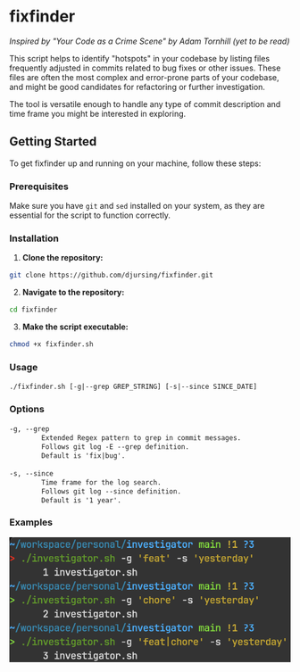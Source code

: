# fixfinder

*Inspired by "Your Code as a Crime Scene" by Adam Tornhill (yet to be read)*

This script helps to identify "hotspots" in your codebase by listing files frequently adjusted in commits related to bug fixes or other issues. These files are often the most complex and error-prone parts of your codebase, and might be good candidates for refactoring or further investigation.

The tool is versatile enough to handle any type of commit description and time frame you might be interested in exploring.

## Getting Started

To get fixfinder up and running on your machine, follow these steps:

### Prerequisites
Make sure you have `git` and `sed` installed on your system, as they are essential for the script to function correctly.

### Installation
1. **Clone the repository:**
```bash
git clone https://github.com/djursing/fixfinder.git
```

2. **Navigate to the repository:**
```bash
cd fixfinder
```

3. **Make the script executable:**
```bash
chmod +x fixfinder.sh
```

### Usage
```
./fixfinder.sh [-g|--grep GREP_STRING] [-s|--since SINCE_DATE]
```

### Options
```
-g, --grep
        Extended Regex pattern to grep in commit messages.
        Follows git log -E --grep definition.
        Default is 'fix|bug'.

-s, --since 
        Time frame for the log search.
        Follows git log --since definition.
        Default is '1 year'.
```

### Examples
![picture of the script being used in a terminal](example.png)
